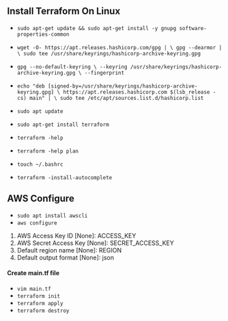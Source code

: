 ## Install Terraform On Linux

* `sudo apt-get update && sudo apt-get install -y gnupg software-properties-common`
* `wget -O- https://apt.releases.hashicorp.com/gpg | \
gpg --dearmor | \
sudo tee /usr/share/keyrings/hashicorp-archive-keyring.gpg`

* `gpg --no-default-keyring \
--keyring /usr/share/keyrings/hashicorp-archive-keyring.gpg \
--fingerprint`
* `echo "deb [signed-by=/usr/share/keyrings/hashicorp-archive-keyring.gpg] \
https://apt.releases.hashicorp.com $(lsb_release -cs) main" | \
sudo tee /etc/apt/sources.list.d/hashicorp.list`
* `sudo apt update`
* `sudo apt-get install terraform`
* `terraform -help`
* `terraform -help plan`
* `touch ~/.bashrc`
* `terraform -install-autocomplete`

## AWS Configure

* `sudo apt install awscli`
* `aws configure`
1. AWS Access Key ID [None]: ACCESS_KEY
2. AWS Secret Access Key [None]: SECRET_ACCESS_KEY
3. Default region name [None]: REGION
4. Default output format [None]: json

#### Create main.tf file
* `vim main.tf`
* `terraform init`
* `terraform apply`
* `terraform destroy`
